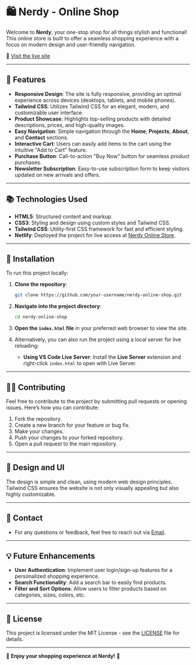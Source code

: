 # 🛍️ **Nerdy - Online Shop**

Welcome to **Nerdy**, your one-stop shop for all things stylish and functional! This online store is built to offer a seamless shopping experience with a focus on modern design and user-friendly navigation. 

🔗 [Visit the live site](https://nerdyonlinestore.netlify.app/)

---

## 🚀 **Features**
- **Responsive Design**: The site is fully responsive, providing an optimal experience across devices (desktops, tablets, and mobile phones).
- **Tailwind CSS**: Utilizes Tailwind CSS for an elegant, modern, and customizable user interface.
- **Product Showcase**: Highlights top-selling products with detailed descriptions, prices, and high-quality images.
- **Easy Navigation**: Simple navigation through the **Home**, **Projects**, **About**, and **Contact** sections.
- **Interactive Cart**: Users can easily add items to the cart using the intuitive "Add to Cart" feature.
- **Purchase Button**: Call-to-action "Buy Now" button for seamless product purchases.
- **Newsletter Subscription**: Easy-to-use subscription form to keep visitors updated on new arrivals and offers.

---

## 📚 **Technologies Used**
- **HTML5**: Structured content and markup.
- **CSS3**: Styling and design using custom styles and Tailwind CSS.
- **Tailwind CSS**: Utility-first CSS framework for fast and efficient styling.
- **Netlify**: Deployed the project for live access at [Nerdy Online Store](https://nerdyonlinestore.netlify.app/).

---

## 🔧 **Installation**

To run this project locally:

1. **Clone the repository**:
    ```bash
    git clone https://github.com/your-username/nerdy-online-shop.git
    ```

2. **Navigate into the project directory**:
    ```bash
    cd nerdy-online-shop
    ```

3. **Open the `index.html` file** in your preferred web browser to view the site.

4. Alternatively, you can also run the project using a local server for live reloading:
    - **Using VS Code Live Server**: Install the **Live Server** extension and right-click `index.html` to open with Live Server.

---

## 🧑‍💻 **Contributing**

Feel free to contribute to the project by submitting pull requests or opening issues. Here’s how you can contribute:

1. Fork the repository.
2. Create a new branch for your feature or bug fix.
3. Make your changes.
4. Push your changes to your forked repository.
5. Open a pull request to the main repository.

---

## 🎨 **Design and UI**

The design is simple and clean, using modern web design principles. Tailwind CSS ensures the website is not only visually appealing but also highly customizable.

---

## 📧 **Contact**
- For any questions or feedback, feel free to reach out via [Email](mailto:your-email@example.com).

---

## 💡 **Future Enhancements**
- **User Authentication**: Implement user login/sign-up features for a personalized shopping experience.
- **Search Functionality**: Add a search bar to easily find products.
- **Filter and Sort Options**: Allow users to filter products based on categories, sizes, colors, etc.

---

## 📜 **License**
This project is licensed under the MIT License - see the [LICENSE](LICENSE) file for details.

---

🎉 **Enjoy your shopping experience at Nerdy!** 🎉
